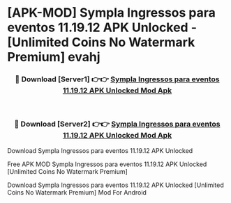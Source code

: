 # [APK-MOD] Sympla  Ingressos para eventos 11.19.12 APK Unlocked - [Unlimited Coins No Watermark Premium] evahj



<div align="center">
<h3>🔴 Download [Server1] 👉👉 <a href="https://momento.my/?title=Sympla__Ingressos_para_eventos_11.19.12_APK_Unlocked">Sympla  Ingressos para eventos 11.19.12 APK Unlocked Mod Apk</a></h3><br>

<h3>🔴 Download [Server2] 👉👉 <a href="https://momento.my/?title=Sympla__Ingressos_para_eventos_11.19.12_APK_Unlocked">Sympla  Ingressos para eventos 11.19.12 APK Unlocked Mod Apk</a></h3>
</div>



Download Sympla  Ingressos para eventos 11.19.12 APK Unlocked 

Free APK MOD Sympla  Ingressos para eventos 11.19.12 APK Unlocked [Unlimited Coins No Watermark Premium]

Download Sympla  Ingressos para eventos 11.19.12 APK Unlocked [Unlimited Coins No Watermark Premium] Mod For Android

